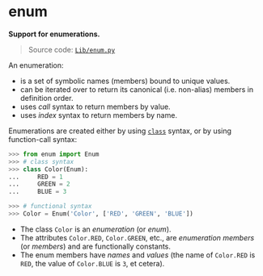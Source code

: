 # enum

**Support for enumerations.**

> Source code: [`Lib/enum.py`](https://github.com/python/cpython/tree/3.13/Lib/enum.py)

An enumeration:

* is a set of symbolic names (members) bound to unique values.
* can be iterated over to return its canonical (i.e. non-alias) members in definition order.
* uses *call* syntax to return members by value.
* uses *index* syntax to return members by name.

Enumerations are created either by using [`class`](/statements/class.md) syntax, or by using function-call syntax:

```python
>>> from enum import Enum
>>> # class syntax
>>> class Color(Enum):
...     RED = 1
...     GREEN = 2
...     BLUE = 3

>>> # functional syntax
>>> Color = Enum('Color', ['RED', 'GREEN', 'BLUE'])
```

* The class `Color` is an *enumeration* (or *enum*).
* The attributes `Color.RED`, `Color.GREEN`, etc., are *enumeration members* (or *members*) and are functionally constants.
* The enum members have *names* and *values* (the name of `Color.RED` is `RED`, the value of `Color.BLUE` is `3`, et cetera).
